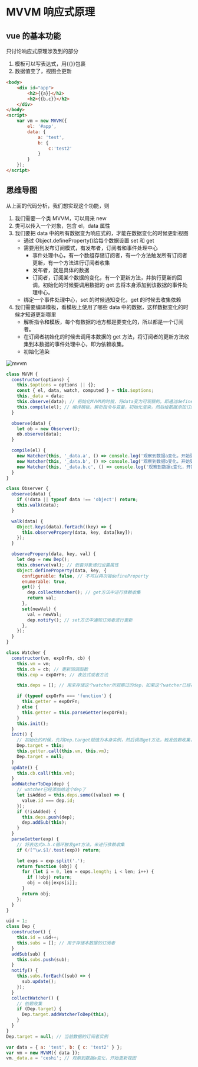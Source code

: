 # MVVM 响应式原理

## vue 的基本功能

只讨论响应式原理涉及到的部分

1. 模板可以写表达式，用{{}}包裹
2. 数据值变了，视图会更新

```html
<body>
    <div id="app">
        <h2>{{a}}</h2>
        <h2>{{b.c}}</h2>
    </div>
</body>
<script>
    var vm = new MVVM({
        el: '#app',
        data: {
            a: 'test',
            b: {
                c:'test2'
            }
        }
    });
</script>
```

## 思维导图

从上面的代码分析，我们想实现这个功能，则

1. 我们需要一个类 MVVM，可以用来 new
2. 类可以传入一个对象，包含 el，data 属性
3. 我们要把 data 中的所有数据变为响应式的，才能在数据变化的时候更新视图
   - 通过 Object.defineProperty()给每个数据设置 set 和 get
   - 需要用到发布订阅模式，有发布者，订阅者和事件处理中心
     - 事件处理中心，有一个数组存储订阅者，有一个方法触发所有订阅者更新，有一个方法进行订阅者收集
     - 发布者，就是具体的数据
     - 订阅者，订阅某个数据的变化，有一个更新方法，并执行更新的回调。初始化的时候要调用数据的 get 去将本身添加到该数据的事件处理中心。
   - 绑定一个事件处理中心，set 的时候通知变化，get 的时候去收集依赖
4. 我们需要编译模板，看模板上使用了哪些 data 中的数据，这样数据变化的时候才知道更新哪里
   - 解析指令和模板，每个有数据的地方都是要变化的，所以都是一个订阅者。
   - 在订阅者初始化的时候去调用本数据的 get 方法，将订阅者的更新方法收集到本数据的事件处理中心，即为依赖收集。
   - 初始化渲染

![mvvm](https://cdn.lishuxue.site/blog/image/Vue/mvvm.png)

```js
class MVVM {
  constructor(options) {
    this.$options = options || {};
    const { el, data, watch, computed } = this.$options;
    this._data = data;
    this.observe(data); // 初始化MVVM的时候，将data变为可观察的。即通过defineProperty定义每个数据的set get
    this.compile(el); // 编译模板，解析指令与变量，初始化渲染，然后给数据添加订阅者(观察者)与更新之后的回调。
  }

  observe(data) {
    let ob = new Observer();
    ob.observe(data);
  }

  compile(el) {
    new Watcher(this, '_data.a', () => console.log('观察到数据a变化，开始更新视图'));
    new Watcher(this, '_data.b', () => console.log('观察到数据b变化，开始更新视图'));
    new Watcher(this, '_data.b.c', () => console.log('观察到数据c变化，开始更新视图'));
  }
}

class Observer {
  observe(data) {
    if (!data || typeof data !== 'object') return;
    this.walk(data);
  }

  walk(data) {
    Object.keys(data).forEach((key) => {
      this.observePropery(data, key, data[key]);
    });
  }

  observePropery(data, key, val) {
    let dep = new Dep();
    this.observe(val); // 嵌套对象递归设置属性
    Object.defineProperty(data, key, {
      configurable: false, // 不可以再次被defineProperty
      enumerable: true,
      get() {
        dep.collectWatcher(); // get方法中进行依赖收集
        return val;
      },
      set(newVal) {
        val = newVal;
        dep.notify(); // set方法中通知订阅者进行更新
      },
    });
  }
}

class Watcher {
  constructor(vm, expOrFn, cb) {
    this.vm = vm;
    this.cb = cb; // 更新回调函数
    this.exp = expOrFn; // 表达式或者方法

    this.deps = []; // 用来存储这个watcher所观察过的dep，如果这个watcher已经存在于某个dep中，就不需要重新把这个watcher加到dep上

    if (typeof expOrFn === 'function') {
      this.getter = expOrFn;
    } else {
      this.getter = this.parseGetter(expOrFn);
    }
    this.init();
  }
  init() {
    // 初始化的时候，先将Dep.target赋值为本身实例，然后调用get方法，触发依赖收集，将本身实例添加到事件中心的订阅者数组中。
    Dep.target = this;
    this.getter.call(this.vm, this.vm);
    Dep.target = null;
  }
  update() {
    this.cb.call(this.vm);
  }
  addWatcherToDep(dep) {
    // watcher已经添加给这个dep了
    let isAdded = this.deps.some((value) => {
      value.id === dep.id;
    });
    if (!isAdded) {
      this.deps.push(dep);
      dep.addSub(this);
    }
  }
  parseGetter(exp) {
    // 将表达式a.b.c循环触发get方法，来进行依赖收集
    if (/[^\w.$]/.test(exp)) return;

    let exps = exp.split('.');
    return function (obj) {
      for (let i = 0, len = exps.length; i < len; i++) {
        if (!obj) return;
        obj = obj[exps[i]];
      }
      return obj;
    };
  }
}

uid = 1;
class Dep {
  constructor() {
    this.id = uid++;
    this.subs = []; // 用于存储本数据的订阅者
  }
  addSub(sub) {
    this.subs.push(sub);
  }
  notify() {
    this.subs.forEach((sub) => {
      sub.update();
    });
  }
  collectWatcher() {
    // 依赖收集
    if (Dep.target) {
      Dep.target.addWatcherToDep(this);
    }
  }
}
Dep.target = null; // 当前数据的订阅者实例

var data = { a: 'test', b: { c: 'test2' } };
var vm = new MVVM({ data });
vm._data.a = 'ceshi'; // 观察到数据a变化，开始更新视图
```
